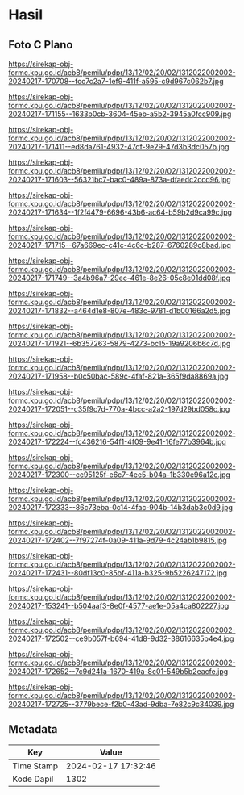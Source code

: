# Hasil

## Foto C Plano

https://sirekap-obj-formc.kpu.go.id/acb8/pemilu/pdpr/13/12/02/20/02/1312022002002-20240217-170708--fcc7c2a7-1ef9-411f-a595-c9d967c062b7.jpg

https://sirekap-obj-formc.kpu.go.id/acb8/pemilu/pdpr/13/12/02/20/02/1312022002002-20240217-171155--1633b0cb-3604-45eb-a5b2-3945a0fcc909.jpg

https://sirekap-obj-formc.kpu.go.id/acb8/pemilu/pdpr/13/12/02/20/02/1312022002002-20240217-171411--ed8da761-4932-47df-9e29-47d3b3dc057b.jpg

https://sirekap-obj-formc.kpu.go.id/acb8/pemilu/pdpr/13/12/02/20/02/1312022002002-20240217-171603--56321bc7-bac0-489a-873a-dfaedc2ccd96.jpg

https://sirekap-obj-formc.kpu.go.id/acb8/pemilu/pdpr/13/12/02/20/02/1312022002002-20240217-171634--1f2f4479-6696-43b6-ac64-b59b2d9ca99c.jpg

https://sirekap-obj-formc.kpu.go.id/acb8/pemilu/pdpr/13/12/02/20/02/1312022002002-20240217-171715--67a669ec-c41c-4c6c-b287-6760289c8bad.jpg

https://sirekap-obj-formc.kpu.go.id/acb8/pemilu/pdpr/13/12/02/20/02/1312022002002-20240217-171749--3a4b96a7-29ec-461e-8e26-05c8e01dd08f.jpg

https://sirekap-obj-formc.kpu.go.id/acb8/pemilu/pdpr/13/12/02/20/02/1312022002002-20240217-171832--a464d1e8-807e-483c-9781-d1b00166a2d5.jpg

https://sirekap-obj-formc.kpu.go.id/acb8/pemilu/pdpr/13/12/02/20/02/1312022002002-20240217-171921--6b357263-5879-4273-bc15-19a9206b6c7d.jpg

https://sirekap-obj-formc.kpu.go.id/acb8/pemilu/pdpr/13/12/02/20/02/1312022002002-20240217-171958--b0c50bac-589c-4faf-821a-365f9da8869a.jpg

https://sirekap-obj-formc.kpu.go.id/acb8/pemilu/pdpr/13/12/02/20/02/1312022002002-20240217-172051--c35f9c7d-770a-4bcc-a2a2-197d29bd058c.jpg

https://sirekap-obj-formc.kpu.go.id/acb8/pemilu/pdpr/13/12/02/20/02/1312022002002-20240217-172224--fc436216-54f1-4f09-9e41-16fe77b3964b.jpg

https://sirekap-obj-formc.kpu.go.id/acb8/pemilu/pdpr/13/12/02/20/02/1312022002002-20240217-172300--cc95125f-e6c7-4ee5-b04a-1b330e96a12c.jpg

https://sirekap-obj-formc.kpu.go.id/acb8/pemilu/pdpr/13/12/02/20/02/1312022002002-20240217-172333--86c73eba-0c14-4fac-904b-14b3dab3c0d9.jpg

https://sirekap-obj-formc.kpu.go.id/acb8/pemilu/pdpr/13/12/02/20/02/1312022002002-20240217-172402--7f97274f-0a09-411a-9d79-4c24ab1b9815.jpg

https://sirekap-obj-formc.kpu.go.id/acb8/pemilu/pdpr/13/12/02/20/02/1312022002002-20240217-172431--80df13c0-85bf-411a-b325-9b5226247172.jpg

https://sirekap-obj-formc.kpu.go.id/acb8/pemilu/pdpr/13/12/02/20/02/1312022002002-20240217-153241--b504aaf3-8e0f-4577-ae1e-05a4ca802227.jpg

https://sirekap-obj-formc.kpu.go.id/acb8/pemilu/pdpr/13/12/02/20/02/1312022002002-20240217-172502--ce9b057f-b694-41d8-9d32-38616635b4e4.jpg

https://sirekap-obj-formc.kpu.go.id/acb8/pemilu/pdpr/13/12/02/20/02/1312022002002-20240217-172652--7c9d241a-1670-419a-8c01-549b5b2eacfe.jpg

https://sirekap-obj-formc.kpu.go.id/acb8/pemilu/pdpr/13/12/02/20/02/1312022002002-20240217-172725--3779bece-f2b0-43ad-9dba-7e82c9c34039.jpg


## Metadata

| Key        | Value               |
| ---------- | ------------------- |
| Time Stamp | 2024-02-17 17:32:46 |
| Kode Dapil | 1302                |



